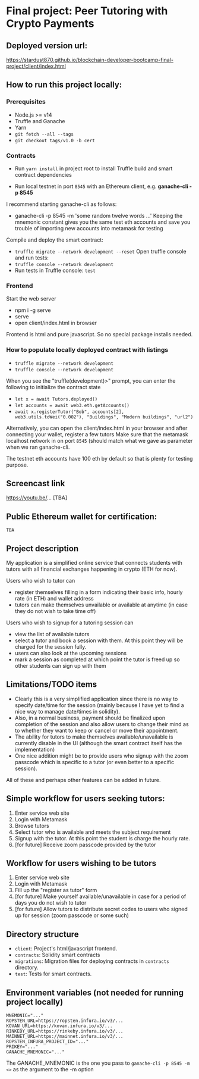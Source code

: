 # Final project: Peer Tutoring with Crypto Payments 

## Deployed version url:

https://stardust870.github.io/blockchain-developer-bootcamp-final-project/client/index.html

## How to run this project locally:

### Prerequisites

- Node.js >= v14
- Truffle and Ganache
- Yarn
- `git fetch --all --tags`
- `git checkout tags/v1.0 -b cert`

### Contracts

- Run `yarn install` in project root to install Truffle build and smart contract dependencies

- Run local testnet in port `8545` with an Ethereum client, e.g. **ganache-cli -p 8545**  

I recommend starting ganache-cli as follows:
- ganache-cli -p 8545 -m 'some random twelve words ...'
Keeping the mnemonic constant gives you the same test eth accounts and save you trouble of importing new accounts into metamask for testing

Compile and deploy the smart contract:
- `truffle migrate --network development --reset`
Open truffle console and run tests:
- `truffle console --network development`
- Run tests in Truffle console: `test`

### Frontend
Start the web server
- npm i -g serve
- serve
- open client/index.html in browser 
 
Frontend is html and pure javascript. So no special package installs needed.

### How to populate locally deployed contract with listings

- `truffle migrate --network development`
- `truffle console --network development`

When you see the "truffle(development)>" prompt, you can enter the following to initialize the contract state

- `let x = await Tutors.deployed()`
- `let accounts = await web3.eth.getAccounts()`
- `await x.registerTutor("Bob", accounts[2], web3.utils.toWei("0.002"), "Buildings", "Modern buildings", "url2")`

Alternatively, you can open the client/index.html in your browser and after connecting your wallet, register a few tutors
Make sure that the metamask localhost network in on port `8545` (should match what we gave as parameter when we ran ganache-cli.

The testnet eth accounts have 100 eth by default so that is plenty for testing purpose.


## Screencast link

https://youtu.be/...  [TBA]

## Public Ethereum wallet for certification:

`TBA`

## Project description

My application is a simplified online service that connects students with tutors with all financial exchanges happening in crypto (ETH for now).

Users who wish to tutor can
- register themselves filling in a form indicating their basic info, hourly rate (in ETH) and wallet address 
- tutors can make themselves unvailable or available at anytime (in case they do not wish to take time off)

Users who wish to signup for a tutoring session can 
- view the list of available tutors
- select a tutor and book a session with them. At this point they will be charged for the session fully. 
- users can also look at the upcoming sessions 
- mark a session as completed at which point the tutor is freed up so other students can sign up with them

## Limitations/TODO items
- Clearly this is a very simplified application since there is no way to specify date/time for the session (mainly because I have yet to find a nice way to manage date/times in solidity). 
- Also, in a normal business, payment should be finalized upon completion of the session and also allow users to change their mind as to whether they want to keep or cancel or move their appointment.
- The ability for tutors to make themselves available/unavailable is currently disable in the UI (although the smart contract itself has the implementation)
- One nice addition might be to provide users who signup with the zoom passcode which is specific to a tutor (or even better to a specific session).

All of these and perhaps other features can be added in future.


## Simple workflow for users seeking tutors:

1. Enter service web site
2. Login with Metamask
3. Browse tutors 
4. Select tutor who is available and meets the subject requirement
5. Signup with the tutor. At this point the student is charge the hourly rate.
6. [for future] Receive zoom passcode provided by the tutor
 

## Workflow for users wishing to be tutors

1. Enter service web site
2. Login with Metamask
3. Fill up the "register as tutor" form
4. [for future] Make yourself available/unavailable in case for a period of days you do not wish to tutor
5. [for future] Allow tutors to distribute secret codes to users who signed up for session (zoom passcode or some such)

## Directory structure

- `client`: Project's html/javascript frontend.
- `contracts`: Solidity smart contracts
- `migrations`: Migration files for deploying contracts in `contracts` directory.
- `test`: Tests for smart contracts.

## Environment variables (not needed for running project locally)

```
MNEMONIC="..."
ROPSTEN_URL=https://ropsten.infura.io/v3/...
KOVAN_URL=https://kovan.infura.io/v3/...
RINKEBY_URL=https://rinkeby.infura.io/v3/...
MAINNET_URL=https://mainnet.infura.io/v3/...
ROPSTEN_INFURA_PROJECT_ID="..."
PRIKEY="..."
GANACHE_MNEMONIC="..."
```

The GANACHE_MNEMONIC is the one you pass to `ganache-cli -p 8545 -m <>` as the argument to the -m option


